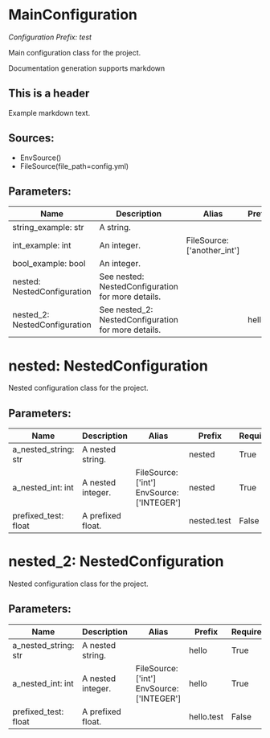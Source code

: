 # MainConfiguration
*Configuration Prefix: test*

Main configuration class for the project.

Documentation generation supports markdown

## This is a header

Example markdown text.

## Sources:

* EnvSource()
* FileSource(file_path=config.yml)

## Parameters:

|Name|Description|Alias|Prefix|Required?|Default|
|---|---|---|---|---|---|
|string_example: str|A string.|||True||
|int_example: int|An integer.|FileSource: ['another_int']||False|42|
|bool_example: bool|An integer.|||True||
|nested: NestedConfiguration|See nested: NestedConfiguration for more details.|||True||
|nested_2: NestedConfiguration|See nested_2: NestedConfiguration for more details.||hello|True||

# nested: NestedConfiguration
Nested configuration class for the project.
## Parameters:

|Name|Description|Alias|Prefix|Required?|Default|
|---|---|---|---|---|---|
|a_nested_string: str|A nested string.||nested|True||
|a_nested_int: int|A nested integer.|FileSource: ['int']<br>EnvSource: ['INTEGER']|nested|True||
|prefixed_test: float|A prefixed float.||nested.test|False|3.14|

# nested_2: NestedConfiguration
Nested configuration class for the project.
## Parameters:

|Name|Description|Alias|Prefix|Required?|Default|
|---|---|---|---|---|---|
|a_nested_string: str|A nested string.||hello|True||
|a_nested_int: int|A nested integer.|FileSource: ['int']<br>EnvSource: ['INTEGER']|hello|True||
|prefixed_test: float|A prefixed float.||hello.test|False|3.14|

